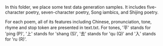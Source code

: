 In this folder, we place some test data generation samples. It includes five-character poetry, seven-character poetry, Song iambics, and Shijing poetry. 


For each poem, all of its features including Chinese, pronunciation, tone, rhyme and stop token are presented in text.txt. For tones, '平' stands for 'ping (P)', '上' stands for 'shang (S)', '去' stands for 'qu (Q)' and '入' stands for 'ru (R)'.
